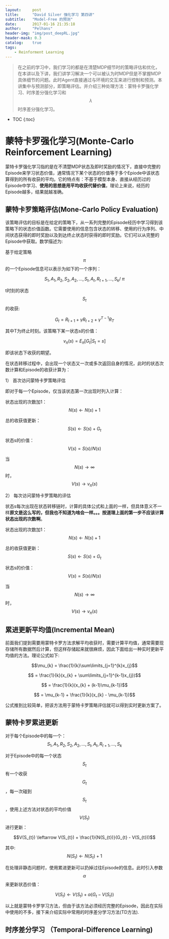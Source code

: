 ```yaml
---
layout:     post
title:      "David Silver 强化学习 第四讲" 
subtitle:   "Model-Free 的预测"
date:       2017-01-16 21:35:18
author:     "Pelhans"
header-img: "img/post_deepRL.jpg"
header-mask: 0.3 
catalog:    true
tags:
    - Reinforment Learning
---
```



> 在之前的学习中，我们学习的都是在清楚MDP细节时的策略评估和优化，在本讲以及下讲，我们讲学习解决一个可以被认为时MDP但是不掌握MDP具体细节的问题。此时Agent直接通过与环境的交互来进行控制和预测。本讲集中与预测部分，即策略评估。并介绍三种处理方法：蒙特卡罗强化学习、时序差分强化学习和$$\lambda$$时序差分强化学习。

* TOC
{:toc}

#  蒙特卡罗强化学习(Monte-Carlo Reinforcement Learning)

蒙特卡罗强化学习指的是在不清楚MDP状态及即时奖励的情况下，直接中完整的Episode来学习状态价值，通常情况下某个状态的价值等于多个Epiode中该状态算得到的所有收获的平均。它的特点有：不基于模型本身、直接从经历过的Episode中学习、**使用的思想是用平均收获代替价值**，理论上来说，经历的Episode越多，结果就越准确。

## 蒙特卡罗策略评估(Mone-Carlo Policy Evaluation)

该策略评估的目标是在给定的策略下，从一系列完整的Episode经历中学习得到该策略下的状态价值函数。它需要使用的信息包含状态的转移、使用的行为序列、中间状态获得的即时奖励以及到达终止状态时获得的即时奖励。它们可以从完整的Episode中获取。数学描述为:

基于给定策略$$\pi$$的一个Episode信息可以表示为如下的一个序列：

$$S_{1},A_{1},R_{2},S_{2},A_{2},\ldots ,S_{t},A_{t},R_{t+1},\ldots,S_{k} /~ \pi$$

t时刻的状态$$S_{t}$$的收获:

$$ G_{t} = R_{t+1} + \gamma R_{t+2} + \gamma^{T-1}R_{T}$$

其中T为终止时刻。该策略下某一状态s的价值：

$$ v_{\pi}(s) = E_{\pi}[G_{t} | S_{t} = s] $$

即该状态下收获的期望。

在状态转移过程中，会出现一个状态又一次或多次返回自身的情况，此时的状态次数计算和Episode的收获计算为：

1） 首次访问蒙特卡罗策略评估

即对于每一个Episode，仅当该状态第一次出现时列入计算：

状态出现的次数加1： $$ N(s) \leftarrow N(s) + 1 $$

总的收获值更新： $$S(s) \leftarrow S(s) + G_{t} $$

状态s的价值： $$ V(s) = S(s) / N(s) $$

当$$ N(s) \rightarrow \infty$$时，$$ V(s) \rightarrow v_{\pi}(s) $$

2） 每次访问蒙特卡罗策略的评估

状态s每次出现在状态转移链时，计算的具体公式和上面的一样，但具体意义不一样**原文是这么写的，但我也不知道为啥会一样。。。按道理上面的第一步不应该计算状态出现的次数啊**。

状态出现的次数加1： $$ N(s) \leftarrow N(s) + 1 $$
 
总的收获值更新： $$S(s) \leftarrow S(s) + G_{t} $$
 
状态s的价值： $$ V(s) = S(s) / N(s) $$
 
当$$ N(s) \rightarrow \infty$$时，$$ V(s) \rightarrow v_{\pi}(s) $$

## 累进更新平均值(Incremental Mean)

前面我们提到需要用蒙特卡罗方法求解平均收获时，需要计算平均值，通常需要现存储所有数据然后计算，但这样存储起来就很麻烦，因此下面给出一种实时更新平均值的方法。理论公式如下:

$$\mu_{k} = \frac{1}{k}\sum\limits_{j=1}^{k}x_{j}$$

$$ = \frac{1}{k}(x_{k} + \sum\limits_{j=1}^{k-1}x_{j})$$

$$ = \frac{1}{k}(x_{k} + (k-1)\mu_{k-1})$$

$$ = \mu_{k-1} + \frac{1}{k}(x_{k} - \mu_{k-1})$$

公式推到比较简单，把该方法用于蒙特卡罗策略评估就可以得到实时更新方案了。

## 蒙特卡罗累进更新

对于每个Episode中的每一个：$$S_{1}, A_{1},R_{2},S_{2},A_{2},\ldots,S_{t},A_{t},R_{t+1},\ldots,S_{k}$$

对于Episode中的每一个状态$$S_{t}$$有一个收获$$G_{t}$$，每一次碰到$$S_{t}$$，使用上述方法对状态的平均价值$$V(S_{t})$$进行更新：

$$V(S_{t}) \leftarrow V(S_{t}) + \frac{1}{N(S_{t})}(G_{t} - V(S_{t}))$$

其中:$$N(S_{t}) \leftarrow N(S_{t}) + 1$$

在处理非静态问题时，使用累进更新可以扔掉过往Episode的信息。此时引入参数$$\alpha$$来更新状态价值：

$$ V(S_{t}) \leftarrow V(S_{t}) + \alpha(G_{t} - V(S_{t})) $$

以上就是蒙特卡罗学习方法，但由于该方法必须经历完整的Episode，因此在实际中使用的不多，接下来介绍实际中常用的时序差分学习方法(TD方法).

## 时序差分学习 （Temporal-Difference Learning)

